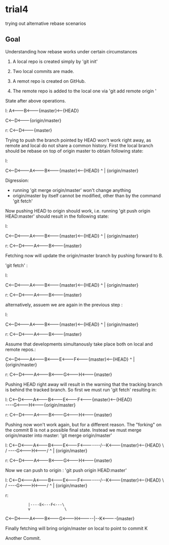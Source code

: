 # trial4
trying out alternative rebase scenarios
## Goal
Understanding how rebase works under certain circumstances

1. A local repo is created simply by 'git init'
2. Two local commits are made. 

3. A remot repo is created on GitHub.
4. The remote repo is added to the local one via 'git add remote origin <URL>'
  
State after above operations.

l:
A<---B<---{master}<--{HEAD}

C<--D<---{origin/master}

r: 
C<--D<---{master}
            
            
Trying to push the branch pointed by HEAD won't work right away, as remote and local do not share a common history. 
First the local branch should be rebase on top of origin master to obtain following state:

l:

C<--D<---A<---B<---{master}<--{HEAD}
    ^
    |
{origin/master}

Digression: 
  * running 'git merge origin/master' won't change anything
  * origin/master by itself cannot be modified, other than by the command 'git fetch'  
  
Now pushing HEAD to origin should work, i.e. running 'git push origin HEAD:master' should result in the following state:


l:

C<--D<---A<---B<---{master}<--{HEAD}
    ^
    |
{origin/master}

r: 
C<--D<---A<---B<---{master}

Fetching now will update the origin/master branch by pushing forward to B.

'git fetch' : 

l:

C<--D<---A<---B<---{master}<--{HEAD}
              ^
              |
        {origin/master}

r: 
C<--D<---A<---B<---{master}

alternatively, assuem we are again in the previous step :

l:

C<--D<---A<---B<---{master}<--{HEAD}
    ^
    |
{origin/master}

r: 
C<--D<---A<---B<---{master}

Assume that developments simultanously take place both on local and remote repos.: 


C<--D<---A<---B<---E<---F<---{master}<--{HEAD}
    ^
    |
{origin/master}

r: 
C<--D<---A<---B<---G<---H<---{master}

Pushing HEAD right away will result in the warning that the tracking branch is behind the tracked branch. So first we must run 'git fetch' resulting in:

l:
C<--D<---A<---B<---E<---F<---{master}<--{HEAD}
               \
                \----G<---H<---{origin/master}


r: 
C<--D<---A<---B<---G<---H<---{master}


Pushing now won't work again, but for a different reason. The "forking" on the commit B is not a possible final state. Instead we must merge origin/master into master: 'git merge origin/master'

l:
C<--D<---A<---B<---E<---F<-------/--K<---{master}<--{HEAD}
               \                /
                \----G<---H<---/
                          ^
                          |
                   {origin/master}        
                   
r: 
C<--D<---A<---B<---G<---H<---{master}


Now we can push to origin : 'git push origin HEAD:master'

l:
C<--D<---A<---B<---E<---F<-------/--K<---{master}<--{HEAD}
               \                /
                \----G<---H<---/
                          ^
                          |
                   {origin/master}        
                   
r: 
                
              |----E<---F<---\
              v               \ 
C<--D<---A<---B<---G<---H<-----|--K<----{master}


Finally fetching will bring origin/master on local to point to commit K

Another Commit. 
